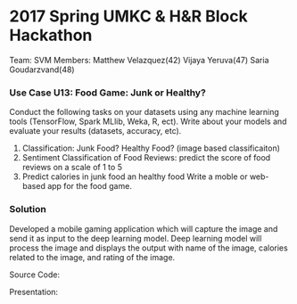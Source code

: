 # 2017 Spring UMKC &amp; H&amp;R Block Hackathon

Team: SVM
Members: 
Matthew Velazquez(42)
Vijaya Yeruva(47)
Saria Goudarzvand(48)

### Use Case U13: Food Game: Junk or Healthy?

Conduct the following tasks on your datasets using any machine learning tools (TensorFlow, Spark MLlib, Weka, R, ect). Write about your models and evaluate your results (datasets, accuracy, etc).
1. Classification: Junk Food? Healthy Food? (image based classificaiton)
2. Sentiment Classification of Food Reviews:  predict the score of food reviews on a scale of 1 to 5 
3. Predict calories in junk food an healthy food
Write a moble or web-based app for the food game.	


### Solution

Developed a mobile gaming application which will capture the image and send it as input to the deep learning model. Deep learning model will process the image and displays the output with name of the image, calories related to the image, and rating of the image.

Source Code: 

Presentation:
